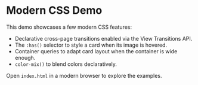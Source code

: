 # Modern CSS Demo

This demo showcases a few modern CSS features:

- Declarative cross-page transitions enabled via the View Transitions API.
- The `:has()` selector to style a card when its image is hovered.
- Container queries to adapt card layout when the container is wide enough.
- `color-mix()` to blend colors declaratively.

Open `index.html` in a modern browser to explore the examples.
